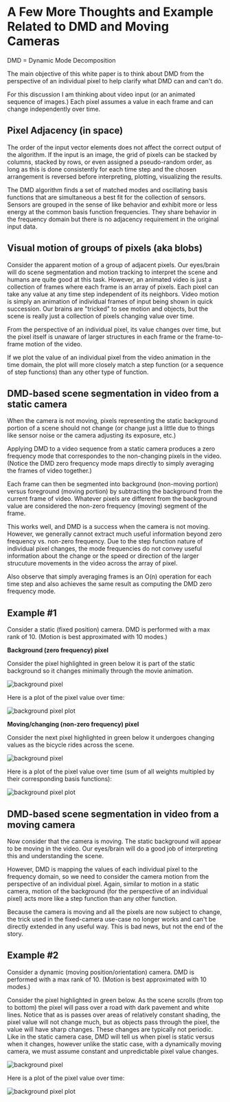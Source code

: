 # A Few More Thoughts and Example Related to DMD and Moving Cameras

DMD = Dynamic Mode Decomposition

The main objective of this white paper is to think about DMD from the
perspective of an individual pixel to help clarify what DMD can and
can't do.

For this discussion I am thinking about video input (or an animated
sequence of images.)  Each pixel assumes a value in each frame and can
change independently over time.

## Pixel Adjacency (in space)

The order of the input vector elements does not affect the correct
output of the algorithm.  If the input is an image, the grid of pixels
can be stacked by columns, stacked by rows, or even assigned a
pseudo-random order, as long as this is done consistently for each
time step and the chosen arrangement is reversed before interpreting,
plotting, visualizing the results.

The DMD algorithm finds a set of matched modes and oscillating basis
functions that are simultaneous a best fit for the collection of
sensors.  Sensors are grouped in the sense of like behavior and
exhibit more or less energy at the common basis function frequencies.
They share behavior in the frequency domain but there is no adjacency
requirement in the original input data.

## Visual motion of groups of pixels (aka blobs)

Consider the apparent motion of a group of adjacent pixels.  Our
eyes/brain will do scene segmentation and motion tracking to interpret
the scene and humans are quite good at this task.  However, an
animated video is just a collection of frames where each frame is an
array of pixels.  Each pixel can take any value at any time step
independent of its neighbors.  Video motion is simply an animation of
individual frames of input being shown in quick succession.  Our
brains are "tricked" to see motion and objects, but the scene is
really just a collection of pixels changing value over time.

From the perspective of an individual pixel, its value changes over
time, but the pixel itself is unaware of larger structures in each
frame or the frame-to-frame motion of the video.

If we plot the value of an individual pixel from the video animation
in the time domain, the plot will more closely match a step function
(or a sequence of step functions) than any other type of function.

## DMD-based scene segmentation in video from a static camera

When the camera is not moving, pixels representing the static
background portion of a scene should not change (or change just a
little due to things like sensor noise or the camera adjusting its
exposure, etc.)

Applying DMD to a video sequence from a static camera produces a zero
frequency mode that correspondes to the non-changing pixels in the
video.  (Notice the DMD zero frequency mode maps directly to simply
averaging the frames of video together.)

Each frame can then be segmented into background (non-moving portion)
versus foreground (moving portion) by subtracting the background from
the current frame of video. Whatever pixels are different from the
background value are considered the non-zero frequency (moving)
segment of the frame.

This works well, and DMD is a success when the camera is not moving.
However, we generally cannot extract much useful information beyond
zero frequency vs. non-zero frequency.  Due to the step function
nature of individual pixel changes, the mode frequencies do not convey
useful information about the change or the speed or direction of the
larger strucuture movements in the video across the array of pixel.

Also observe that simply averaging frames is an O(n) operation for
each time step and also achieves the same result as computing the DMD
zero frequency mode.

## Example #1

Consider a static (fixed position) camera.  DMD is performed with a
max rank of 10.  (Motion is best approximated with 10 modes.)

**Background (zero frequency) pixel**

Consider the pixel highlighted in green below it is part of the static
background so it changes minimally through the movie animation.

![background pixel](./static-pixel-selected.png)

Here is a plot of the pixel value over time:

![background pixel plot](./static-pixel-plot.png)

**Moving/changing (non-zero frequency) pixel**

Consider the next pixel highlighted in green below it undergoes changing values as the bicycle rides across the scene.

![background pixel](./changing-pixel-selected.png)

Here is a plot of the pixel value over time (sum of all weights
multipled by their corresponding basis functions):

![background pixel plot](./changing-pixel-plot.png)


## DMD-based scene segmentation in video from a moving camera

Now consider that the camera is moving.  The static background will
appear to be moving in the video.  Our eyes/brain will do a good job
of interpreting this and understanding the scene.

However, DMD is mapping the values of each individual pixel to the
frequency domain, so we need to consider the camera motion from the
perspective of an individual pixel.  Again, similar to motion in a
static camera, motion of the background (for the perspective of an
individual pixel) acts more like a step function than any other
function.

Because the camera is moving and all the pixels are now subject to
change, the trick used in the fixed-camera use-case no longer works
and can't be directly extended in any useful way.  This is bad news,
but not the end of the story.

## Example #2

Consider a dynamic (moving position/orientation) camera.  DMD is
performed with a max rank of 10.  (Motion is best approximated with 10
modes.)

Consider the pixel highlighted in green below.  As the scene scrolls
(from top to bottom) the pixel will pass over a road with dark
pavement and white lines.  Notice that as is passes over areas of
relatively constant shading, the pixel value will not change much, but
as objects pass through the pixel, the value will have sharp changes.
These changes are typically not periodic.  Like in the static camera
case, DMD will tell us when pixel is static versus when it changes,
however unlike the static case, with a dynamically moving camera, we
must assume constant and unpredictable pixel value changes.

![background pixel](./dynamic-pixel-selected.png)

Here is a plot of the pixel value over time:

![background pixel plot](./dynamic-pixel-plot.png)

